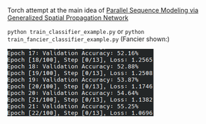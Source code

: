 Torch attempt at the main idea of [Parallel Sequence Modeling via Generalized Spatial Propagation Network](https://arxiv.org/abs/2501.12381)

`python train_classifier_example.py` or `python train_fancier_classifier_example.py` (Fancier shown:)

![Description of image](image.png)
